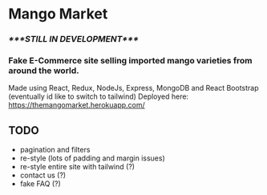 # Mango Market

### ***\*\*\*STILL IN DEVELOPMENT\*\*\****
### Fake E-Commerce site selling imported mango varieties from around the world.
Made using React, Redux, NodeJs, Express, MongoDB and React Bootstrap (eventually id like to switch to tailwind)
Deployed here: https://themangomarket.herokuapp.com/  
## TODO
- pagination and filters
- re-style (lots of padding and margin issues)
- re-style entire site with tailwind (?)
- contact us (?)
- fake FAQ (?)
